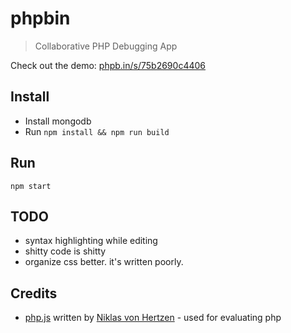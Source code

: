 # phpbin
> Collaborative PHP Debugging App

Check out the demo: [phpb.in/s/75b2690c4406](http://phpb.in/s/75b2690c4406)

## Install

- Install mongodb
- Run `npm install && npm run build`

## Run

```
npm start
```

## TODO
- syntax highlighting while editing
- shitty code is shitty
- organize css better. it's written poorly.

## Credits
- [php.js](https://github.com/niklasvh/php.js) written by [Niklas von Hertzen](http://hertzen.com/) - used for evaluating php
